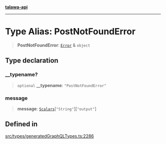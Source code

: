 [**talawa-api**](../../../README.md)

***

# Type Alias: PostNotFoundError

> **PostNotFoundError**: [`Error`](Error.md) & `object`

## Type declaration

### \_\_typename?

> `optional` **\_\_typename**: `"PostNotFoundError"`

### message

> **message**: [`Scalars`](Scalars.md)\[`"String"`\]\[`"output"`\]

## Defined in

[src/types/generatedGraphQLTypes.ts:2286](https://github.com/Suyash878/talawa-api/blob/095e6964ce2a06c1c30d1acf81b6162203f1db91/src/types/generatedGraphQLTypes.ts#L2286)
